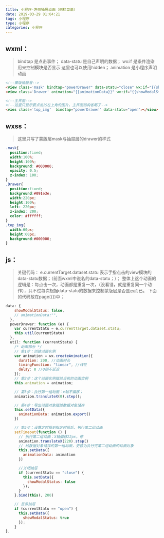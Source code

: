 ```yaml
---
title: 小程序-左侧抽屉动画（侧栏菜单）
date: 2019-03-29 01:04:21
tags: 小程序
type: 小程序
categories: 小程序
---
```

## wxml：

> bindtap 是点击事件；
> data-statu 是自己声明的数据；
> wx:if 是条件渲染 用来控制模块是否显示 这里也可以使用hidden；
> animation 是小程序声明动画

```html
<!--蒙版抽屉曾-->
<view class='mask' bindtap="powerDrawer" data-statu="close" wx:if="{{showModalStatus}}">  </view>
<view class='Drawer' animation="{{animationData}}" wx:if="{{showModalStatus}}">  </view>

<!--主界面-->
<!--这里只显示要点击的左上角的图片，主界面结构省略了-->
<vies class='top_img'  bindtap="powerDrawer" data-statu="open"></view>
```

## wxss：

> 这里只写了蒙版层mask与抽屉层的drawer的样式

```css
.mask{
  position:fixed;
  width:100%;
  height:100%;
  background: #000000;
  opacity: 0.5;
  z-index: 100;
}
.Drawer{
  position:fixed;
  background:#091e3e;
  width:220px;
  height:100%;
  left:-220px;
  z-index: 200;
  color: #ffffff;
}
.top_img{
  width:60px;
  height:60px;
  background:#000000;
}
```

## js：

> 关键代码：
> e.currentTarget.dataset.statu 表示手指点击的view模块的data-statu数据；（前面wxml中说名的data-statu；）；
> 整体上这个动画的逻辑是：每点击一次，动画都是重复一次，（没看错，就是重复同一个动作），只不过每次根据data-statu的数据来控制蒙版层是否显示而已。
> 下面的代码放在page({})中；



```js
data: {
    showModalStatus: false,
    // animationData:"",
  },
  powerDrawer: function (e) {
    var currentStatu = e.currentTarget.dataset.statu;
    this.util(currentStatu)
  },
  util: function (currentStatu) {
    /* 动画部分 */
    // 第1步：创建动画实例 
    var animation = wx.createAnimation({
      duration: 200, //动画时长
      timingFunction: "linear", //线性
      delay: 0 //0则不延迟
    });
    // 第2步：这个动画实例赋给当前的动画实例
    this.animation = animation;

    // 第3步：执行第一组动画：x轴不偏移；
    animation.translateX(0).step();

    // 第4步：导出动画对象赋给数据对象储存
    this.setData({
      animationData: animation.export()
    })

    // 第5步：设置定时器到指定时候后，执行第二组动画
    setTimeout(function () {
      // 执行第二组动画：X轴偏移22px，停
      animation.translateX(220).step()
      // 给数据对象储存的第一组动画，更替为执行完第二组动画的动画对象
      this.setData({
        animationData: animation
      })

      //关闭抽屉
      if (currentStatu == "close") {
        this.setData({
          showModalStatus: false
        });
      }
    }.bind(this), 200)

    // 显示抽屉
    if (currentStatu == "open") {
      this.setData({
        showModalStatus: true
      });
    }
},
```
